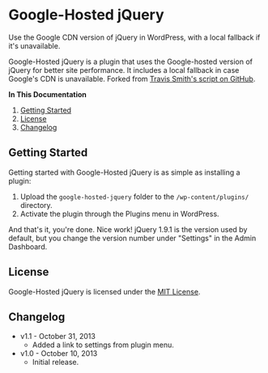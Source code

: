 # Google-Hosted jQuery

Use the Google CDN version of jQuery in WordPress, with a local fallback if it's unavailable.

Google-Hosted jQuery is a plugin that uses the Google-hosted version of jQuery for better site performance. It includes a local fallback in case Google's CDN is unavailable. Forked from [Travis Smith's script on GitHub](https://gist.github.com/wpsmith/4083811).

**In This Documentation**

1. [Getting Started](#getting-started)
2. [License](#license)
3. [Changelog](#changelog)



## Getting Started

Getting started with Google-Hosted jQuery is as simple as installing a plugin:

1. Upload the `google-hosted-jquery` folder to the `/wp-content/plugins/` directory.
2. Activate the plugin through the Plugins menu in WordPress.

And that's it, you're done. Nice work! jQuery 1.9.1 is the version used by default, but you change the version number under "Settings" in the Admin Dashboard.



## License

Google-Hosted jQuery is licensed under the [MIT License](http://gomakethings.com/mit/).



## Changelog

* v1.1 - October 31, 2013
	* Added a link to settings from plugin menu.
* v1.0 - October 10, 2013
	* Initial release.